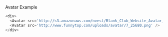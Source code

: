 Avatar Example
```javascript
<div>
  <Avatar src='http://s3.amazonaws.com/nvest/Blank_Club_Website_Avatar_Gray.jpg' />
  <Avatar src='http://www.funnytop.com/uploads/avatar/7_25680.png' />
</div>
```

